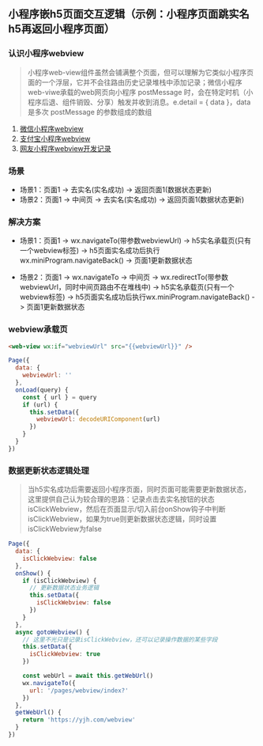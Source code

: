 ## 小程序嵌h5页面交互逻辑（示例：小程序页面跳实名h5再返回小程序页面）

### 认识小程序webview
> 小程序web-view组件虽然会铺满整个页面，但可以理解为它类似小程序页面的一个浮层，它并不会往路由历史记录堆栈中添加记录；微信小程序web-viwe承载的web网页向小程序 postMessage 时，会在特定时机（小程序后退、组件销毁、分享）触发并收到消息。e.detail = { data }，data是多次 postMessage 的参数组成的数组

1. [微信小程序webview](https://developers.weixin.qq.com/miniprogram/dev/component/web-view.html)
2. [支付宝小程序webview](https://docs.alipay.com/mini/component/web-view)
3. [网友小程序webview开发记录](https://www.jianshu.com/p/da8d5ce5c8a7)


### 场景
- 场景1：页面1 -> 去实名(实名成功) -> 返回页面1(数据状态更新)
- 场景2：页面1 -> 中间页 -> 去实名(实名成功) -> 返回页面1(数据状态更新)

### 解决方案
- 场景1：页面1 -> wx.navigateTo(带参数webviewUrl) -> h5实名承载页(只有一个webview标签) -> h5页面实名成功后执行wx.miniProgram.navigateBack() -> 页面1更新数据状态

- 场景2：页面1 -> wx.navigateTo -> 中间页 -> wx.redirectTo(带参数webviewUrl，同时中间页路由不在堆栈中) -> h5实名承载页(只有一个webview标签) -> h5页面实名成功后执行wx.miniProgram.navigateBack() -> 页面1更新数据状态

### webview承载页
```html
<web-view wx:if="webviewUrl" src="{{webviewUrl}}" />
```
```js
Page({
  data: {
    webviewUrl: ''
  },
  onLoad(query) {
    const { url } = query
    if (url) {
      this.setData({
        webviewUrl: decodeURIComponent(url)
      })
    }
  }
})
```

### 数据更新状态逻辑处理
> 当h5实名成功后需要返回小程序页面，同时页面可能需要更新数据状态，这里提供自己认为较合理的思路：记录点击去实名按钮的状态isClickWebview，然后在页面显示/切入前台onShow钩子中判断isClickWebview，如果为true则更新数据状态逻辑，同时设置isClickWebview为false

```js
Page({
  data: {
    isClickWebview: false
  },
  onShow() {
    if (isClickWebview) {
      // 更新数据状态业务逻辑
      this.setData({
        isClickWebview: false
      })
    }
  },
  async gotoWebview() {
    // 这里不光只是记录isClickWebview，还可以记录操作数据的某些字段
    this.setData({
      isClickWebview: true
    })

    const webUrl = await this.getWebUrl()
    wx.navigateTo({
      url: '/pages/webview/index?'
    })
  },
  getWebUrl() {
    return 'https://yjh.com/webview'
  }
})
```
